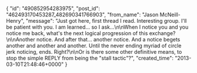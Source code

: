  {
   "id": "490852954283975",
   "post_id": "462493170453287_482690341766903",
   "from_name": "Jason McNeill-Henry",
   "message": "Just got here, first thread I read. Interesting group. I'll be patient with you. I am learned... so I ask...\n\nWhen I notice you and you notice me back, what's the next logical progression of this exchange?\n\nAnother notice. And after that... another notice. And a notice begets another and another and another. Until the never ending myriad of circle jerk noticing, ends. Right?\n\nOr is there some other definitive means, to stop the simple REPLY from being the \"stall tactic\"?",
   "created_time": "2013-03-10T21:48:46+0000"
 }
